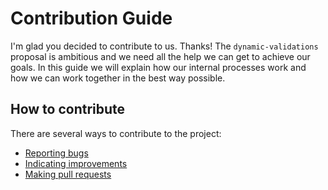 # Contribution Guide

I'm glad you decided to contribute to us. Thanks! The `dynamic-validations` proposal is ambitious and we need all the help we can get to achieve our goals.
In this guide we will explain how our internal processes work and how we can work together in the best way possible.

## How to contribute

There are several ways to contribute to the project:

- [Reporting bugs](#reporting-bugs)
- [Indicating improvements](#indicating-improvements)
- [Making pull requests](#making-pull-requests)
